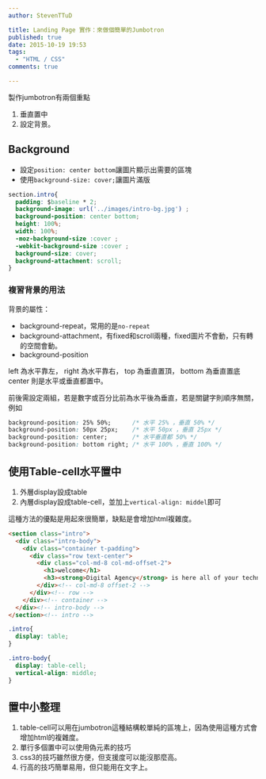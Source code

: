 ```yaml
---
author: StevenTTuD

title: Landing Page 實作：來做個簡單的Jumbotron
published: true
date: 2015-10-19 19:53
tags:
  - "HTML / CSS"
comments: true

---
```


製作jumbotron有兩個重點

1. 垂直置中
2. 設定背景。

## Background

- 設定`position: center bottom`讓圖片顯示出需要的區塊
- 使用`background-size: cover;`讓圖片滿版

```css
section.intro{
  padding: $baseline * 2;
  background-image: url('../images/intro-bg.jpg') ;
  background-position: center bottom;
  height: 100%;
  width: 100%;
  -moz-background-size :cover ;
  -webkit-background-size :cover ;
  background-size: cover;
  background-attachment: scroll;
}
```

### 複習背景的用法

背景的屬性：
- background-repeat，常用的是`no-repeat`
- background-attachment，有fixed和scroll兩種，fixed圖片不會動，只有轉的空間會動。
- background-position

left 為水平靠左， right 為水平靠右， top 為垂直置頂， bottom 為垂直置底center 則是水平或垂直都置中。

前後需設定兩組，若是數字或百分比前為水平後為垂直，若是關鍵字則順序無關，例如
```css
background-position: 25% 50%;      /* 水平 25% ，垂直 50% */
background-position: 50px 25px;    /* 水平 50px ，垂直 25px */
background-position: center;       /* 水平垂直都 50% */
background-position: bottom right; /* 水平 100% ，垂直 100% */
```


## 使用Table-cell水平置中

1. 外層display設成table
1. 內層display設成table-cell，並加上`vertical-align: middel`即可

這種方法的優點是用起來很簡單，缺點是會增加html複雜度。

```html
<section class="intro">
  <div class="intro-body">
    <div class="container t-padding">
      <div class="row text-center">
        <div class="col-md-8 col-md-offset-2">
          <h1>welcome</h1>
          <h3><strong>Digital Agency</strong> is here all of your technology, advertising, SEO and marketing needs.</h3>
        </div><!-- col-md-8 offset-2 -->
      </div><!-- row -->
    </div><!-- container -->
  </div><!-- intro-body -->
</section><!-- intro -->
```

```css
.intro{
  display: table;
}

.intro-body{
  display: table-cell;
  vertical-align: middle;
}
```

## 置中小整理

1. table-cell可以用在jumbotron這種結構較單純的區塊上，因為使用這種方式會增加html的複雜度。
1. 單行多個置中可以使用偽元素的技巧
1. css3的技巧雖然很方便，但支援度可以能沒那麼高。
1. 行高的技巧簡單易用，但只能用在文字上。
